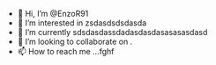 - 👋 Hi, I’m @EnzoR91
- 👀 I’m interested in zsdasdsdsdasda
- 🌱 I’m currently sdsdasdassdadasdasdasasasasdasd
- 💞️ I’m looking to collaborate on .
- 📫 How to reach me ...fghf

<!---
EnzoR91/EnzoR91 is a ✨ special ✨ repository because its `README.md` (this file) appears on your GitHub profile.
You can click the Preview link to take a look at your changes.
--->
